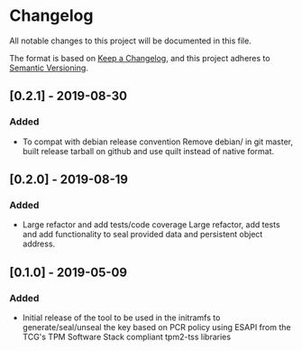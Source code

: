 # Changelog
All notable changes to this project will be documented in this file.

The format is based on [Keep a Changelog](https://keepachangelog.com/en/1.0.0/),
and this project adheres to [Semantic Versioning](https://semver.org/spec/v2.0.0.html).
## [0.2.1] - 2019-08-30
### Added
- To compat with debian release convention
  Remove debian/ in git master, built release tarball on github and use quilt instead of native format.

## [0.2.0] - 2019-08-19
### Added
- Large refactor and add tests/code coverage
  Large refactor, add tests and add functionality to seal provided data and persistent object address.

## [0.1.0] - 2019-05-09
### Added
- Initial release of the tool to be used in the initramfs to generate/seal/unseal the key 
  based on PCR policy using ESAPI from the TCG's TPM Software Stack compliant tpm2-tss libraries 

